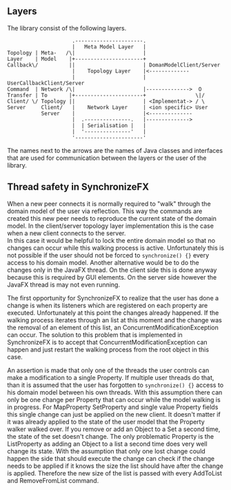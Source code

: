 ## Layers
The library consist of the following layers.

	                     .----------------------.
	                     |   Meta Model Layer   | 
	Topology | Meta-   /\|                      |
	Layer    | Model    |+----------------------+
	Callback\/          ||                      | DomanModelClient/Server
	                     |    Topology Layer    |<------------- 
	                     |                      | UserCallbackClient/Server
	Command  | Network /\|                      |-------------->  O
	Transfer | To       |+----------------------+                \|/
	Client/ \/ Topology ||                      | <Implementat-> / \
	Server     Client/   |    Network Layer     | <ion specific> User
	           Server    |                      |<--------------
	                     |  .---------------.   |-------------->
	                     |  | Serialisation |   |
	                     |  '---------------'   |
	                     '----------------------'

The names next to the arrows are the names of Java classes and interfaces that are used for communication between the layers or the user of the library.

## Thread safety in SynchronizeFX
When a new peer connects it is normally required to "walk" through the domain model of the user via reflection. 
This way the commands are created this new peer needs to reproduce the current state of the domain model.
In the client/server topology layer implementation this is the case when a new client connects to the server.  
In this case it would be helpful to lock the entire domain model so that no changes can occur while this walking process is active.
Unfortunately this is not possible if the user should not be forced to `synchronize() {}` every access to his domain model.
Another alternative would be to do the changes only in the JavaFX thread.
On the client side this is done anyway because this is required by GUI elements.
On the server side however the JavaFX thread is may not even running.

The first opportunity for SynchronizeFX to realize that the user has done a change is when its listeners which are registered on each property are executed.
Unfortunately at this point the changes already happened.
If the walking process iterates through an list at this moment and the change was the removal of an element of this list, an ConcurrentModificationException can occur.
The solution to this problem that is implemented in SynchronizeFX is to accept that ConcurrentModificationException can happen and just restart the walking process from the root object in this case.

An assertion is made that only one of the threads the user controls can make a modification to a single Property.
If multiple user threads do that, than it is assumed that the user has forgotten to `synchronize() {}` access to his domain model between his own threads.
With this assumption there can only be one change per Property that can occur while the model walking is in progress.
For MapProperty SetProperty and single value Property fields this single change can just be applied on the new client.
It doesn't matter if it was already applied to the state of the user model that the Property walker walked over.
If you remove or add an Object to a Set a second time, the state of the set doesn't change.
The only problematic Property is the ListProperty as adding an Object to a list a second time does very well change its state.
With the assumption that only one lost change could happen the side that should execute the change can check if the change needs to be applied if it knows the size the list should have after the change is applied.
Therefore the new size of the list is passed with every AddToList and RemoveFromList command.
